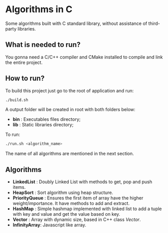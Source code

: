 # Algorithms in C

Some algorithms built with C standard library, without assistance of third-party libraries.

## What is needed to run?

You gonna need a C/C++ compiler and CMake installed to compile and link the entire project. 

## How to run?
To build this project just go to the root of application and run:

```bash
./build.sh
```

A output folder will be created in root with both folders below:

- **bin** : Executables files directory;
- **lib** : Static libraries directory; 

To run:

```bash
./run.sh <algorithm_name>
```

The name of all algorithms are mentioned in the next section.

## Algorithms

- **LinkedList** : Doubly Linked List with methods to get, pop and push items.
- **HeapSort** : Sort algorithm using heap structure.
- **PriorityQueue** : Ensures the first item of array have the higher weight/importance. It have methods to add and extract.
- **HashMap** : Simple hashmap implemented with linked list to add a tuple with key and value and get the value based on key.
- **Vector** : Array with dynamic size, based in C++ class *Vector*.
- **InfinityArray**: Javascript like array.
